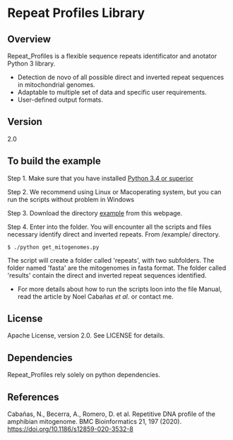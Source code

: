 
# Repeat Profiles Library

## Overview
Repeat_Profiles is a flexible sequence repeats identificator and anotator Python 3 library.

  - Detection de novo of all possible direct and inverted repeat sequences in mitochondrial genomes.
  - Adaptable to multiple set of data and specific user requirements.
  - User-defined output formats.

## Version
2.0

##  To build the example

Step 1. Make sure that you have installed [Python 3.4 or superior](https://www.python.org/)


Step 2. We recommend using Linux or Macoperating system, but you can run the scripts without problem in Windows


Step 3. Download the directory [example](https://github.com/SalmonellaIIB/Repeat_profiles/tree/master/example) from this webpage.


Step 4. Enter into the folder. You will encounter all the scripts and files necessary identify direct and inverted repeats. From /example/ directory.

```
$ ./python get_mitogenomes.py
```

The script will create a folder called 'repeats', with two subfolders. The folder named 'fasta' are the mitogenomes in fasta format. The folder called 'results' contain the direct and inverted repeat sequences identified.


- For more details about how to run the scripts loon into the file Manual, read the article by Noel Cabañas *et al.* or contact me. 



## License

Apache License, version 2.0. See LICENSE for details.

## Dependencies

Repeat_Profiles rely solely on python dependencies.

## References

Cabañas, N., Becerra, A., Romero, D. et al. Repetitive DNA profile of the amphibian mitogenome. BMC Bioinformatics 21, 197 (2020). https://doi.org/10.1186/s12859-020-3532-8

